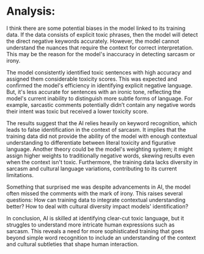 # Analysis: 
I think there are some potential biases in the model linked to its training data. If the data consists of explicit toxic phrases, then the model will detect the direct negative keywords accurately. However, the model cannot understand the nuances that require the context for correct interpretation. This may be the reason for the model's inaccuracy in detecting sarcasm or irony.

The model consistently identified toxic sentences with high accuracy and assigned them considerable toxicity scores. This was expected and confirmed the model's efficiency in identifying explicit negative language. But, it's less accurate for sentences with an ironic tone, reflecting the model's current inability to distinguish more subtle forms of language. For example, sarcastic comments potentially didn’t contain any negative words their intent was toxic but received a lower toxicity score.

The results suggest that the AI relies heavily on keyword recognition, which leads to false identification in the context of sarcasm. It implies that the training data did not provide the ability of the model with enough contextual understanding to differentiate between literal toxicity and figurative language. Another theory could be the model's weighting system; it might assign higher weights to traditionally negative words, skewing results even when the context isn't toxic. Furthermore, the training data lacks diversity in sarcasm and cultural language variations, contributing to its current limitations.

Something that surprised me was despite advancements in AI, the model often missed the comments with the mark of irony. This raises several questions: How can training data to integrate contextual understanding better? How to deal with cultural diversity impact models' identification?

In conclusion, AI is skilled at identifying clear-cut toxic language, but it struggles to understand more intricate human expressions such as sarcasm. This reveals a need for more sophisticated training that goes beyond simple word recognition to include an understanding of the context and cultural subtleties that shape human interaction.
